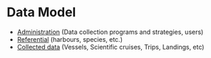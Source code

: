 # Data Model

- [Administration](model/administration/index.md) (Data collection programs and strategies, users)
- [Referential](model/referential/index.md) (harbours, species, etc.)
- [Collected data](model/data/index.md) (Vessels, Scientific cruises, Trips, Landings, etc)